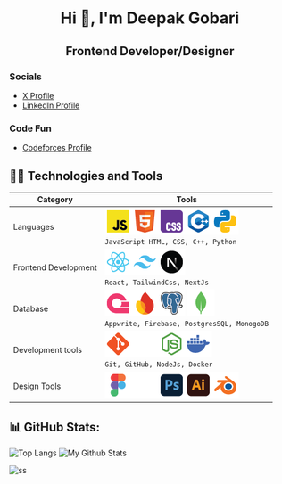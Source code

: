 <h1 align="center">Hi 👋, I'm Deepak Gobari</h1>
<h2 align="center">Frontend Developer/Designer</h2>


### Socials
- [X Profile](https://x.com/mintdexdev)
- [LinkedIn Profile](https://www.linkedin.com/in/mintdexdev/)

### Code Fun
- [Codeforces Profile](https://codeforces.com/profile/dexz01)

## 👨‍💻 Technologies and Tools
| Category            | Tools           |
|---------------------|-----------------|
| Languages           | ![](icons/javascript.png)![](icons/html.png)![](icons/css.png)![](icons/cpp.png)![](icons/python.png) <br/> ```JavaScript HTML, CSS, C++, Python```|
| Frontend Development| ![](icons/reactjs.png)![](icons/tailwindcss.png)![](icons/nextjs.png) <br/> ```React, TailwindCss, NextJs``` |
| Database            | ![](icons/appwrite.png)![](icons/firebase.png)![](icons/postgresql.png) ![](icons/mongodb.png) <br/> ```Appwrite, Firebase, PostgresSQL, MonogoDB```|
| Development tools   | ![](icons/git.png)![](icons/github.png)![](icons/nodejs.png)![](icons/docker.png) <br/> ```Git, GitHub, NodeJs, Docker```|
| Design Tools        | ![](icons/figma.png)![](icons/framer.png)![](icons/photoshop.png)![](icons/illustrator.png)![](icons/blender.png)|


## 📊 GitHub Stats:
![Top Langs](https://github-readme-stats.vercel.app/api/top-langs/?username=mintdexdev&layout=donut&theme=dark) 
![My Github Stats](https://github-readme-stats.vercel.app/api?username=mintdexdev&show_icons=true&theme=dark&hide_rank=true&line_height=33&hide_title=true)
 
![ss](https://github-profile-trophy.vercel.app/?username=mintdexdev)